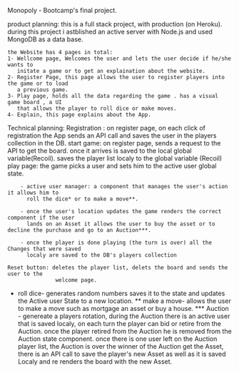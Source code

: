Monopoly - Bootcamp's final project.

product planning:
this is a full stack project, with production (on Heroku).
during this project i astblished an active server with Node.js and used
MongoDB as a data base.

    the Website has 4 pages in total:
    1- Wellcome page, Welcomes the user and lets the user decide if he/she wants to
       initate a game or to get an explaination about the website.
    2- Register Page, this page allows the user to register players into the game or to load
       a previous game.
    3- Play page, holds all the data regarding the game . has a visual game board , a UI
       that allows the player to roll dice or make moves.
    4- Explain, this page explains about the App.

Technical planning:
Registration : on register page, on each click of registration the App sends an API call
and saves the user in the players collection in the DB.
start game: on register page, sends a request to the API to get the board.
once it arrives is saved to the local global variable(Recoil).
saves the player list localy to the global variable (Recoil)
play page:
the game picks a user and sets him to the active user global state.

        - active user manager: a component that manages the user's action it allows him to
          roll the dice* or to make a move**.

        - once the user's location updates the game renders the correct component if the user
          lands on an Asset it allows the user to buy the asset or to decline the purchase and go to an Auction***.

        - once the player is done playing (the turn is over) all the Changes that were saved
          localy are saved to the DB's players collection

    Reset button: deletes the player list, delets the board and sends the user to the
                   welcome page.

- roll dice- generates random numbers saves it to the state and updates the Active user
  State to a new location.
  ** make a move- allows the user to make a move such as mortgage an asset or buy a house. \*** Auction - genereate a players rotation, during the Auction there is an active user that
  is saved localy, on each turn the player can bid or retire from the Auction.
  once the player retired from the Auction he is removed from the Auction state component.
  once there is one user left on the Auction player list, the Auction is over the
  winner of the Auction get the Asset, there is an API call to save the player's new Asset as well as it is saved Localy and re renders the board with the new Asset.
